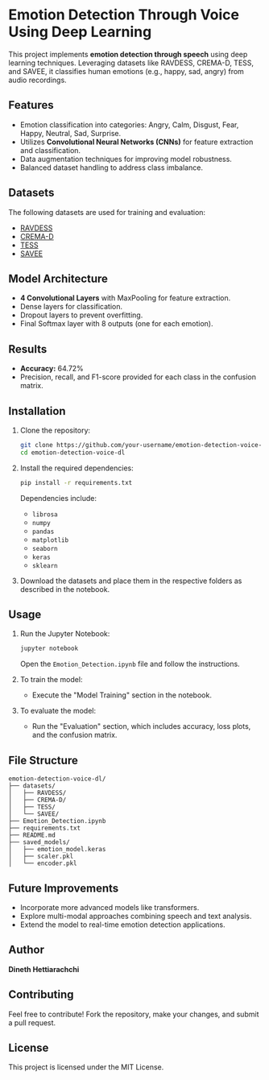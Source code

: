 # Emotion Detection Through Voice Using Deep Learning

This project implements **emotion detection through speech** using deep learning techniques. Leveraging datasets like RAVDESS, CREMA-D, TESS, and SAVEE, it classifies human emotions (e.g., happy, sad, angry) from audio recordings.

## Features
- Emotion classification into categories: Angry, Calm, Disgust, Fear, Happy, Neutral, Sad, Surprise.
- Utilizes **Convolutional Neural Networks (CNNs)** for feature extraction and classification.
- Data augmentation techniques for improving model robustness.
- Balanced dataset handling to address class imbalance.

## Datasets
The following datasets are used for training and evaluation:
- [RAVDESS](https://www.kaggle.com/uwrfkaggler/ravdess-emotional-speech-audio)
- [CREMA-D](https://www.kaggle.com/ejlok1/cremad)
- [TESS](https://www.kaggle.com/ejlok1/toronto-emotional-speech-set-tess)
- [SAVEE](https://www.kaggle.com/ejlok1/surrey-audiovisual-expressed-emotion-savee)

## Model Architecture
- **4 Convolutional Layers** with MaxPooling for feature extraction.
- Dense layers for classification.
- Dropout layers to prevent overfitting.
- Final Softmax layer with 8 outputs (one for each emotion).

## Results
- **Accuracy:** 64.72%
- Precision, recall, and F1-score provided for each class in the confusion matrix.

## Installation
1. Clone the repository:
   ```bash
   git clone https://github.com/your-username/emotion-detection-voice-dl.git
   cd emotion-detection-voice-dl
   ```
2. Install the required dependencies:
   ```bash
   pip install -r requirements.txt
   ```
   Dependencies include:
   - `librosa`
   - `numpy`
   - `pandas`
   - `matplotlib`
   - `seaborn`
   - `keras`
   - `sklearn`

3. Download the datasets and place them in the respective folders as described in the notebook.

## Usage
1. Run the Jupyter Notebook:
   ```bash
   jupyter notebook
   ```
   Open the `Emotion_Detection.ipynb` file and follow the instructions.
   
2. To train the model:
   - Execute the "Model Training" section in the notebook.
   
3. To evaluate the model:
   - Run the "Evaluation" section, which includes accuracy, loss plots, and the confusion matrix.

## File Structure
```
emotion-detection-voice-dl/
├── datasets/
│   ├── RAVDESS/
│   ├── CREMA-D/
│   ├── TESS/
│   └── SAVEE/
├── Emotion_Detection.ipynb
├── requirements.txt
├── README.md
├── saved_models/
│   ├── emotion_model.keras
│   ├── scaler.pkl
│   └── encoder.pkl
```

## Future Improvements
- Incorporate more advanced models like transformers.
- Explore multi-modal approaches combining speech and text analysis.
- Extend the model to real-time emotion detection applications.

## Author
**Dineth Hettiarachchi**

## Contributing
Feel free to contribute! Fork the repository, make your changes, and submit a pull request.

## License
This project is licensed under the MIT License.
